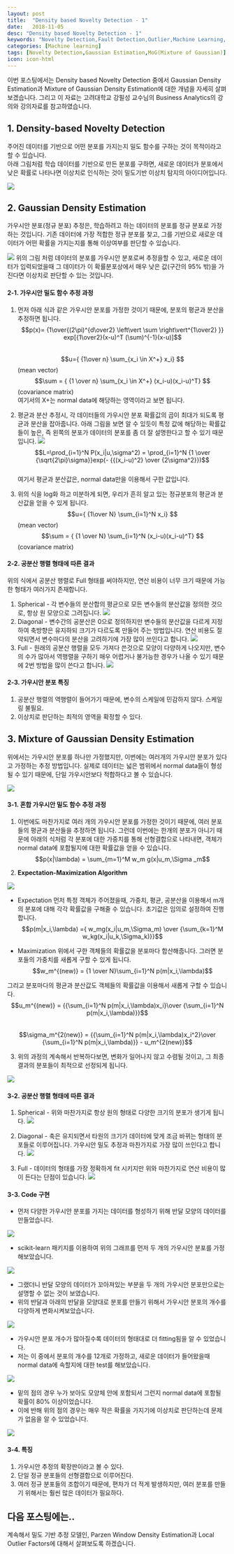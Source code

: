 ```yaml
---
layout: post
title:  "Density based Novelty Detection - 1"
date:   2018-11-05
desc: "Density based Novelty Detection - 1"
keywords: "Novelty Detection,Fault Detection,Outlier,Machine Learning, Gaussian,Mixture of Gaussian"
categories: [Machine learning]
tags: [Novelty Detection,Gaussian Estimation,MoG(Mixture of Gaussian)]
icon: icon-html
---
```


이번 포스팅에서는 Density based Novelty Detection 중에서 Gaussian Density Estimation과 Mixture of Gaussian Density Estimation에 대한 개념을 자세히 살펴보겠습니다. 그리고 이 자료는 고려대학교 강필성 교수님의 Business Analytics의 강의와 강의자료를 참고하였습니다.


## 1. Density-based Novelty Detection
>  
주어진 데이터를 기반으로 어떤 분포를 가지는지 밀도 함수를 구하는 것이 목적이라고 할 수 있습니다.  
아래 그림처럼 학습 데이터를 기반으로 만든 분포를 구하면, 새로운 데이터가 분포에서 낮은 확률로 나타나면 이상치로 인식하는 것이 밀도기반 이상치 탐지의 아이디어입니다.  

![](https://i.imgur.com/LsDoDAF.png?1)
 
## 2. Gaussian Density Estimation 
>  
가우시안 분포(정규 분포) 추정은, 학습하려고 하는 데이터의 분포를 정규 분포로 가정하는 것입니다.
기존 데이터에 가장 적합한 정규 분포를 찾고, 그를 기반으로 새로운 데이터가 어떤 확률을 가지는지를 통해 이상여부를 판단할 수 있습니다.

![](https://i.imgur.com/zgngdLR.png?1)
위의 그림 처럼 데이터의 분포를 가우시안 분포로써 추정을할 수 있고, 새로운 데이터가 입력되었을때 그 데이터가 이 확률분포상에서 매우 낮은 값(구간의 95% 밖)을 가진다면 이상치로 판단할 수 있는 것입니다.


#### 2-1. 가우시안 밀도 함수 추정 과정
 1. 먼저 아래 식과 같은 가우시안 분포를 가정한 것이기 때문에, 분포의 평균과 분산을 추정하면 됩니다. 
 $$p(x)= {1\over{(2\pi)^{d\over2} \left\vert \sum \right\vert^{1\over2} }} exp[{1\over2}(x-u)^T (\sum)^{-1}(x-u)]$$  
 $$u={ {1\over n} \sum_{x_i \in X^+} x_i} $$ (mean vector)  
 $$\sum = { {1 \over n} \sum_{x_i \in X^+} (x_i-u)(x_i-u)^T} $$ (covariance matrix)  
 여기서의 X+는 normal data에 해당하는 영역이라고 보면 됩니다.  
 
 2. 평균과 분산 추정시, 각 데이터들의 가우시안 분포 확률값의 곱이 최대가 되도록 평균과 분산을 잡아줍니다. 아래 그림을 보면 알 수 있듯이 특정 값에 해당하는 확률값들이 높은, 즉 왼쪽의 분포가 데이터의 분포를 좀 더 잘 설명한다고 할 수 있기 때문입니다.
![](https://i.imgur.com/CEeEouY.png)
 $$L=\prod_{i=1}^N P(x_i|u,\sigma^2) = \prod_{i=1}^N {1 \over {\sqrt{2\pi}\sigma}}exp(- {{(x_i-u)^2} \over {2\sigma^2}})$$  
 여기서 평균과 분산값은, normal data만을 이용해서 구한 값입니다.
 
 3. 위의 식을 log화 하고 미분하게 되면, 우리가 흔히 알고 있는 정규분포의 평균과 분산값을 얻을 수 있게 됩니다.
 $$u={ {1\over N} \sum_{i=1}^N x_i} $$ (mean vector)  
 $$\sum = { {1 \over N} \sum_{i=1}^N (x_i-u)(x_i-u)^T} $$ (covariance matrix) 
 
#### 2-2. 공분산 행렬 형태에 따른 결과
위의 식에서 공분산 행렬로 Full 형태를 써야하지만, 연산 비용이 너무 크기 때문에 가능한 형태가 여러가지 존재합니다.
 1. Spherical - 각 변수들의 분산합의 평균으로 모든 변수들의 분산값을 정의한 것으로, 항상 원 모양으로 그려집니다.
 ![](https://i.imgur.com/kcSgTxR.png?1)  
 2. Diagonal - 변수간의 공분산은 0으로 정의하지만 변수들의 분산값을 다르게 지정하여 축방향은 유지하되 크기가 다르도록 만들어 주는 방법입니다. 연산 비용도 절약되면서 변수마다의 분산을 고려하기에 가장 많이 쓰인다고 합니다.
 ![](https://i.imgur.com/AsLkFTJ.png?1)  
 3. Full - 원래의 공분산 행렬을 모두 가져다 쓴것으로 모양이 다양하게 나오지만, 변수의 수가 많아서 역행렬을 구하기 매우 어렵거나 불가능한 경우가 나올 수 있기 때문에 2번 방법을 많이 쓴다고 합니다.
 ![](https://i.imgur.com/KdRWBKz.png?1)


#### 2-3. 가우시안 분포 특징
 1. 공분산 행렬의 역행렬이 들어가기 때문에, 변수의 스케일에 민감하지 않다. 스케일링 불필요.
 2. 이상치로 판단하는 최적의 영역을 확정할 수 있다.


## 3. Mixture of Gaussian Density Estimation
>  
위에서는 가우시안 분포를 하나만 가정했지만, 이번에는 여러개의 가우시안 분포가 있다고 가정하는 추정 방법입니다.
실제로 데이터는 넓은 범위에서 normal data들이 형성될 수 있기 때문에, 단일 가우시안보다 적합하다고 볼 수 있습니다.

![](https://i.imgur.com/QY5H8rl.png?1)

#### 3-1. 혼합 가우시안 밀도 함수 추정 과정
 1. 이번에도 마찬가지로 여러 개의 가우시안 분포를 가정한 것이기 때문에, 여러 분포들의 평균과 분산들을 추정하면 됩니다.
 그런데 이번에는 한개의 분포가 아니기 때문에 아래의 식처럼 각 분포에 대한 가중치를 통해 선형결합으로 나타내면, 객체가 normal data에 포함될지에 대한 확률값을 얻을 수 있습니다.
 $$p(x|\lambda) = \sum_{m=1}^M w_m g(x|u_m,\Sigma _m$$  
 
 2. **Expectation-Maximization Algorithm**  

![](https://i.imgur.com/pRV8BNZ.png)
 - Expectation
 먼저 특정 객체가 주어졌을때, 가중치, 평균, 공분산을 이용해서 m개의 분포에 대해 각각 확률값을 구해줄 수 있습니다. 초기값은 임의로 설정하여 진행합니다.  
  $$p(m|x_i,\lambda) ={ w_mg(x_i|u_m,\Sigma_m) \over {\sum_{k=1}^M w_kg(x_i|u_k,\Sigma_k)}}$$  
  
 - Maximization
 위에서 구한 객체들의 확률값을 분포마다 합산해줍니다. 그러면 분포들의 가중치를 새롭게 구할 수 있게 됩니다.  
 $$w_m^{(new)} = {1 \over N}\sum_{i=1}^N p(m|x_i,\lambda)$$  
 
 그리고 분포마다의 평균과 분산값도 객체들의 확률값을 이용해서 새롭게 구할 수 있습니다.
 $$u_m^{(new)} = {{\sum_{i=1}^N p(m|x_i,\lambda)x_i}\over {\sum_{i=1}^N p(m|x_i,\lambda)}}$$    
 $$\sigma_m^{2(new)} = {{\sum_{i=1}^N p(m|x_i,\lambda)x_i^2}\over {\sum_{i=1}^N p(m|x_i,\lambda)}} - u_m^{2(new)}$$  
 
 
 
 3. 위의 과정의 계속해서 반복하다보면, 변화가 일어나지 않고 수렴될 것이고, 그 최종 결과의 분포들이 최적으로 선정되게 됩니다.
 
 ![](https://i.imgur.com/l7RVls0.gif)
 

 
#### 3-2. 공분산 행렬 형태에 따른 결과
 1. Spherical - 위와 마찬가지로 항상 원의 형태로 다양한 크기의 분포가 생기게 됩니다.
 ![](https://i.imgur.com/Kaf63l8.png)  
 
 2. Diagonal - 축은 유지되면서 타원의 크기가 데이터에 맞게 조금 바뀌는 형태의 분포들로 이루어집니다. 가우시안 밀도 추정과 마찬가지로 가장 많이 쓰인다고 합니다.
 ![](https://i.imgur.com/fdp1G9A.png)  
 
 3. Full - 데이터의 형태를 가장 정확하게 fit 시키지만 위와 마찬가지로 연산 비용이 많이 든다는 단점이 있습니다.
 ![](https://i.imgur.com/ZTMqFcW.png)
 
#### 3-3. Code 구현

- 먼저 다양한 가우시안 분포를 가지는 데이터를 형성하기 위해 반달 모양의 데이터를 만들었습니다.  

![](https://i.imgur.com/rkfv4kf.png)

- scikit-learn 패키지를 이용하여 위의 그래프를 먼저 두 개의 가우시안 분포를 가정해보았습니다.  

![](https://i.imgur.com/h9pUc4W.png)  

- 그랬더니 반달 모양의 데이터가 꼬아져있는 부분을 두 개의 가우시안 분포만으로는 설명할 수 없는 것이 보였습니다.  
- 위의 반달과 아래의 반달을 모양대로 분포를 만들기 위해서 가우시안 분포의 개수를 다양하게 변화시켜보았습니다.  

![](https://i.imgur.com/ozdYYLt.png?1)  

- 가우시안 분포 개수가 많아질수록 데이터의 형태대로 더 fitting됨을 알 수 있었습니다. 
- 저는 이 중에서 분포의 개수를 12개로 가정하고, 새로운 데이터가 들어왔을때 normal data에 속할지에 대한 test를 해보았습니다.

![](https://i.imgur.com/JWhi3mz.png)  

- 밑의 점의 경우 누가 보아도 모양체 안에 포함되서 그런지 normal data에 포함될 확률이 80% 이상이었습니다.
- 이에 반해 위의 점의 경우는 매우 작은 확률을 가지기에 이상치로 판단하는데 문제가 없음을 알 수 있었습니다.

![](https://i.imgur.com/4eTwNzq.png)

#### 3-4. 특징
 1. 가우시안 추정의 확장판이라고 볼 수 있다.
 2. 단일 정규 분포들의 선형결합으로 이루어진다.
 3. 여러 정규 분포들의 조합이기 때문에, 편차가 더 적게 발생하지만, 여러 분포를 만들기 위해서는 훨씬 많은 데이터가 필요하다.

## 다음 포스팅에는..

계속해서 밀도 기반 추정 모델인, Parzen Window Density Estimation과 Local Outlier Factors에 대해서 살펴보도록 하겠습니다.

